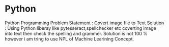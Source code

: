 # Python
Python Programming 
Problem Statement : Covert image file to Text
Solution :
Using Python liberay like pytesseract,spellchecker etc coverting image into text then check the spelling and grammer.
Solution is not 100 % however i am tring to use NPL of Machine Learining Concept.

